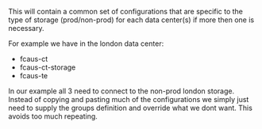 This will contain a common set of configurations that are specific to the type of storage (prod/non-prod) for each data center(s) if more then one is necessary.

For example we have in the london data center:

- fcaus-ct
- fcaus-ct-storage
- fcaus-te

In our example all 3 need to connect to the non-prod london storage. Instead of copying and pasting much of the configurations we simply just need to supply the groups definition and override what we dont want. This avoids too much repeating.
